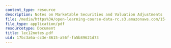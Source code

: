 ```yaml
---
content_type: resource
description: Notes on Marketable Securities and Valuation Adjustments
file: /media/https%3A/open-learning-course-data-rc.s3.amazonaws.com/15-514-financial-and-managerial-accounting-summer-2003/17bc3a6acc3e8615a56ffa5b89621d73_lec12notes.pdf
file_type: application/pdf
resourcetype: Document
title: lec12notes.pdf
uid: 17bc3a6a-cc3e-8615-a56f-fa5b89621d73
---
```

